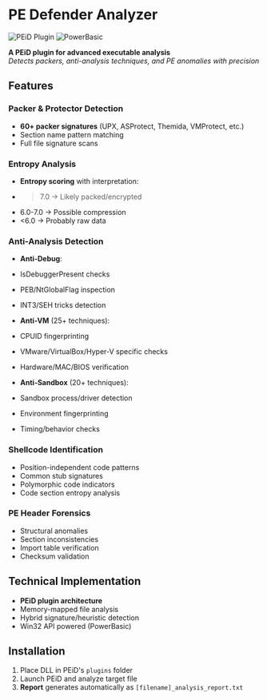 # PE Defender Analyzer 

![PEiD Plugin](https://img.shields.io/badge/PEiD-Plugin-blue) 
![PowerBasic](https://img.shields.io/badge/PowerBasic-DLL-green)

**A PEiD plugin for advanced executable analysis**  
*Detects packers, anti-analysis techniques, and PE anomalies with precision*

## Features

### **Packer & Protector Detection**
- **60+ packer signatures** (UPX, ASProtect, Themida, VMProtect, etc.)
- Section name pattern matching
- Full file signature scans

### **Entropy Analysis**
- **Entropy scoring** with interpretation:
- >7.0 → Likely packed/encrypted
- 6.0-7.0 → Possible compression
- <6.0 → Probably raw data

### **Anti-Analysis Detection**
- **Anti-Debug**:
- IsDebuggerPresent checks
- PEB/NtGlobalFlag inspection
- INT3/SEH tricks detection
  
- **Anti-VM** (25+ techniques):
- CPUID fingerprinting
- VMware/VirtualBox/Hyper-V specific checks
- Hardware/MAC/BIOS verification

- **Anti-Sandbox** (20+ techniques):
- Sandbox process/driver detection
- Environment fingerprinting
- Timing/behavior checks

### **Shellcode Identification**
- Position-independent code patterns
- Common stub signatures
- Polymorphic code indicators
- Code section entropy analysis

### **PE Header Forensics**
- Structural anomalies
- Section inconsistencies
- Import table verification
- Checksum validation

## Technical Implementation
- **PEiD plugin architecture**
- Memory-mapped file analysis
- Hybrid signature/heuristic detection
- Win32 API powered (PowerBasic)

## Installation
1. Place DLL in PEiD's `plugins` folder
2. Launch PEiD and analyze target file
3. **Report** generates automatically as `[filename]_analysis_report.txt`
